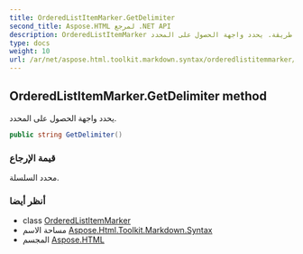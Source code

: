 ```yaml
---
title: OrderedListItemMarker.GetDelimiter
second_title: Aspose.HTML لمرجع .NET API
description: OrderedListItemMarker طريقة. يحدد واجهة الحصول على المحدد.
type: docs
weight: 10
url: /ar/net/aspose.html.toolkit.markdown.syntax/orderedlistitemmarker/getdelimiter/
---
```

## OrderedListItemMarker.GetDelimiter method

يحدد واجهة الحصول على المحدد.

```csharp
public string GetDelimiter()
```

### قيمة الإرجاع

محدد السلسلة.

### أنظر أيضا

* class [OrderedListItemMarker](../)
* مساحة الاسم [Aspose.Html.Toolkit.Markdown.Syntax](../../orderedlistitemmarker/)
* المجسم [Aspose.HTML](../../../)


